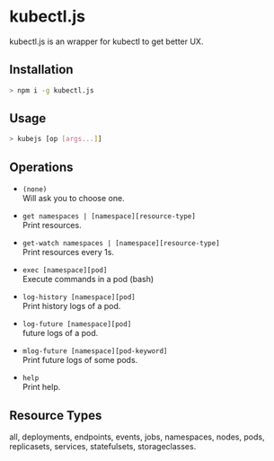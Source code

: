 # kubectl.js

kubectl.js is an wrapper for kubectl to get better UX.

## Installation

```bash
> npm i -g kubectl.js
```

## Usage

```bash
> kubejs [op [args...]]
```

## Operations

- `(none)`  
    Will ask you to choose one.

- `get namespaces | [namespace][resource-type]`  
    Print resources.

- `get-watch namespaces | [namespace][resource-type]`  
    Print resources every 1s.

- `exec [namespace][pod]`  
    Execute commands in a pod (bash)

- `log-history [namespace][pod]`  
    Print history logs of a pod.

- `log-future [namespace][pod]`  
    future logs of a pod.

- `mlog-future [namespace][pod-keyword]`  
    Print future logs of some pods.

- `help`  
    Print help.

## Resource Types

all, deployments, endpoints, events, jobs, namespaces, nodes, pods, replicasets, services, statefulsets, storageclasses.
